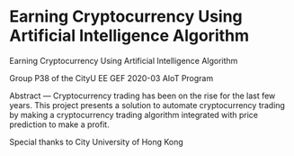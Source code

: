 # Earning Cryptocurrency Using Artificial Intelligence Algorithm
 Earning Cryptocurrency Using Artificial Intelligence Algorithm
 
 Group P38 of the CityU EE GEF 2020-03 AIoT Program
 
 Abstract — Cryptocurrency trading has been on the rise for the last few years. This project presents a solution to automate cryptocurrency trading by making a cryptocurrency trading algorithm integrated with price prediction to make a profit.
 
 
 Special thanks to City University of Hong Kong
